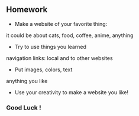 ## Homework

* Make a website of your favorite thing:

it could be about cats, food, coffee, anime, anything

* Try to use things you learned

navigation links: local and to other websites

* Put images, colors, text

anything you like

* Use your creativity to make a website you like!

### Good Luck !
